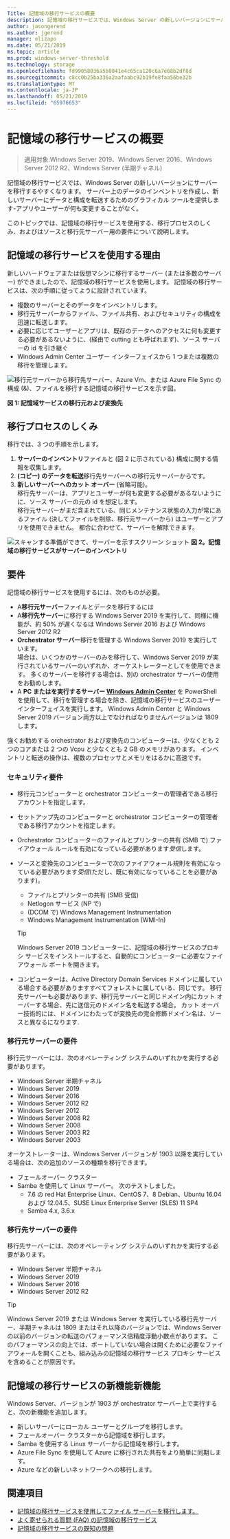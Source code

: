 ```yaml
---
Title: 記憶域の移行サービスの概要
description: 記憶域の移行サービスでは、Windows Server の新しいバージョンにサーバーを移行するやすくなります。 サーバー上のデータのインベントリを作成し、新しいサーバーにデータと構成を転送するためのグラフィカル ツールを提供します-アプリやユーザーが何も変更することがなく。
author: jasongerend
ms.author: jgerend
manager: elizapo
ms.date: 05/21/2019
ms.topic: article
ms.prod: windows-server-threshold
ms.technology: storage
ms.openlocfilehash: fd99058036a5b8041e4c65ca120c6a7e68b2df8d
ms.sourcegitcommit: c8cc0b25ba336a2aafaabc92b19fe8faa56be32b
ms.translationtype: MT
ms.contentlocale: ja-JP
ms.lasthandoff: 05/21/2019
ms.locfileid: "65976653"
---
```

# <a name="storage-migration-service-overview"></a>記憶域の移行サービスの概要

>適用対象:Windows Server 2019、Windows Server 2016、Windows Server 2012 R2、Windows Server (半期チャネル)

記憶域の移行サービスでは、Windows Server の新しいバージョンにサーバーを移行するやすくなります。 サーバー上のデータのインベントリを作成し、新しいサーバーにデータと構成を転送するためのグラフィカル ツールを提供します-アプリやユーザーが何も変更することがなく。

このトピックでは、記憶域の移行サービスを使用する、移行プロセスのしくみ、およびはソースと移行先サーバー用の要件について説明します。

## <a name="why-use-storage-migration-service"></a>記憶域の移行サービスを使用する理由

新しいハードウェアまたは仮想マシンに移行するサーバー (または多数のサーバー) ができましたので、記憶域の移行サービスを使用します。 記憶域の移行サービスは、次の手順に従ってように設計されています。

- 複数のサーバーとそのデータをインベントリします。
- 移行元サーバーからファイル、ファイル共有、およびセキュリティの構成を迅速に転送します。
- 必要に応じてユーザーとアプリは、既存のデータへのアクセスに何も変更する必要があるないように、(経由で cutting とも呼ばれます)、ソース サーバーの id を引き継ぐ
- Windows Admin Center ユーザー インターフェイスから 1 つまたは複数の移行を管理します。

![移行元サーバーから移行先サーバー、Azure Vm、または Azure File Sync の構成 (&)、ファイルを移行する記憶域の移行サービスを示す図。](media\overview\storage-migration-service-diagram.png)

**図 1: 記憶域サービスの移行元および変換先**

## <a name="how-the-migration-process-works"></a>移行プロセスのしくみ

移行では、3 つの手順を示します。

1. **サーバーのインベントリ**ファイルと (図 2 に示されている) 構成に関する情報を収集します。
2. **(コピー) のデータを転送**移行先サーバーへの移行元サーバーからです。
3. **新しいサーバーへのカット オーバー** (省略可能)。<br>移行先サーバーは、アプリとユーザーが何も変更する必要があるないようにに、ソース サーバーの元の id を想定します。 <br>移行元サーバーがまだ含まれている、同じメンテナンス状態の入力が常にあるファイル (決してファイルを削除、移行元サーバーから) はユーザーとアプリを使用できません。 都合に合わせて、サーバーを解除できます。

![スキャンする準備ができて、サーバーを示すスクリーン ショット](media/migrate/inventory.png)
**図 2。記憶域の移行サービスがサーバーのインベントリ**

## <a name="requirements"></a>要件

記憶域の移行サービスを使用するには、次のものが必要。

- A**移行元サーバー**ファイルとデータを移行するには
- A**移行先サーバー**に移行する Windows Server 2019 を実行して、同様に機能が、約 50% が遅くなるは Windows Server 2016 および Windows Server 2012 R2
- **Orchestrator サーバー**移行を管理する Windows Server 2019 を実行しています。  <br>場合は、いくつかのサーバーのみを移行して、Windows Server 2019 が実行されているサーバーのいずれか、オーケストレーターとしてを使用できます。 多くのサーバーを移行する場合は、別の orchestrator サーバーの使用をお勧めします。
- A **PC またはを実行するサーバー [Windows Admin Center](../../manage/windows-admin-center/understand/windows-admin-center.md)** を PowerShell を使用して、移行を管理する場合を除き、記憶域の移行サービスのユーザー インターフェイスを実行します。 Windows Admin Center と Windows Server 2019 バージョン両方以上でなければなりませんバージョンは 1809 します。

強くお勧めする orchestrator および変換先のコンピューターは、少なくとも 2 つのコアまたは 2 つの Vcpu と少なくとも 2 GB のメモリがあります。 インベントリと転送の操作は、複数のプロセッサとメモリをはるかに高速です。

### <a name="security-requirements"></a>セキュリティ要件

- 移行元コンピューターと orchestrator コンピューターの管理者である移行アカウントを指定します。
- セットアップ先のコンピューターと orchestrator コンピューターの管理者である移行アカウントを指定します。
- Orchestrator コンピューターのファイルとプリンターの共有 (SMB で) ファイアウォール ルールを有効になっている必要があります*受信*します。
- ソースと変換先のコンピューターで次のファイアウォール規則を有効になっている必要があります*受信*(ただし、既に有効になっていることを必要があります)。
  - ファイルとプリンターの共有 (SMB 受信)
  - Netlogon サービス (NP で)
  - (DCOM で) Windows Management Instrumentation
  - Windows Management Instrumentation (WMI-In)
  
  > [!TIP]
  > Windows Server 2019 コンピューターに、記憶域の移行サービスのプロキシ サービスをインストールすると、自動的にコンピューターに必要なファイアウォール ポートを開きます。
- コンピューターは、Active Directory Domain Services ドメインに属している場合する必要がありますすべてフォレストに属している、同じです。 移行先サーバーも必要があります、移行元サーバーと同じドメイン内にカット オーバーする場合、先に送信元のドメイン名を転送する場合。 カット オーバー技術的には、ドメインにわたってが変換先の完全修飾ドメイン名は、ソースと異なるになります.

### <a name="requirements-for-source-servers"></a>移行元サーバーの要件

移行元サーバーには、次のオペレーティング システムのいずれかを実行する必要があります。

- Windows Server 半期チャネル
- Windows Server 2019
- Windows Server 2016
- Windows Server 2012 R2
- Windows Server 2012
- Windows Server 2008 R2
- Windows Server 2008
- Windows Server 2003 R2
- Windows Server 2003

オーケストレーターは、Windows Server バージョンが 1903 以降を実行している場合は、次の追加のソースの種類を移行できます。

- フェールオーバー クラスター
- Samba を使用して Linux サーバー。 次のテストしました。
    - 7.6 の red Hat Enterprise Linux、CentOS 7、8 Debian、Ubuntu 16.04 および 12.04.5、SUSE Linux Enterprise Server (SLES) 11 SP4
    - Samba 4.x, 3.6.x

### <a name="requirements-for-destination-servers"></a>移行先サーバーの要件

移行先サーバーには、次のオペレーティング システムのいずれかを実行する必要があります。

- Windows Server 半期チャネル
- Windows Server 2019
- Windows Server 2016
- Windows Server 2012 R2

> [!TIP]
> Windows Server 2019 または Windows Server を実行している移行先サーバー、半期チャネルは 1809 またはそれ以降のバージョンでは、Windows Server の以前のバージョンの転送のパフォーマンス倍精度浮動小数点があります。 このパフォーマンスの向上では、ポートしていない場合は開くために必要なファイアウォールを開くことも、組み込みの記憶域の移行サービス プロキシ サービスを含めることが原因です。

## <a name="whats-new-in-storage-migration-service"></a>記憶域の移行サービスの新機能新機能

Windows Server、バージョンが 1903 が orchestrator サーバー上で実行すると、次の新機能を追加します。

- 新しいサーバーにローカル ユーザーとグループを移行します。
- フェールオーバー クラスターから記憶域を移行します。
- Samba を使用する Linux サーバーから記憶域を移行します。
- Azure File Sync を使用して Azure に移行された共有をより簡単に同期します。
- Azure などの新しいネットワークへの移行します。

## <a name="see-also"></a>関連項目

- [記憶域の移行サービスを使用してファイル サーバーを移行します。](migrate-data.md)
- [よく寄せられる質問 (FAQ) の記憶域の移行サービス](faq.md)
- [記憶域の移行サービスの既知の問題](known-issues.md)

